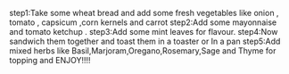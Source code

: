 step1:Take some wheat bread and add some fresh vegetables like onion , tomato , capsicum ,corn kernels and carrot 
step2:Add some mayonnaise and tomato ketchup . 
step3:Add some mint leaves for flavour.
step4:Now sandwich them together and toast them in a toaster or In a pan 
step5:Add mixed herbs like Basil,Marjoram,Oregano,Rosemary,Sage and Thyme for topping and ENJOY!!!!
